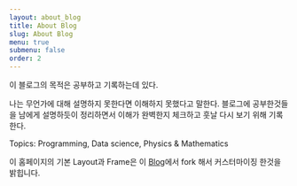 ```yaml
---
layout: about_blog
title: About Blog
slug: About Blog
menu: true
submenu: false
order: 2
---
```

  이 블로그의 목적은 공부하고 기록하는데 있다. 

  나는 무언가에 대해 설명하지 못한다면 이해하지 못했다고 말한다. 
  블로그에 공부한것들을 남에게 설명하듯이 정리하면서 이해가 완벽한지 체크하고 훗날 다시 보기 위해 기록한다.

  Topics: Programming, Data science, Physics & Mathematics

  이 홈페이지의 기본 Layout과 Frame은 이 [Blog](https://github.com/theorydb)에서 fork 해서 커스터마이징 한것을 밝힙니다.